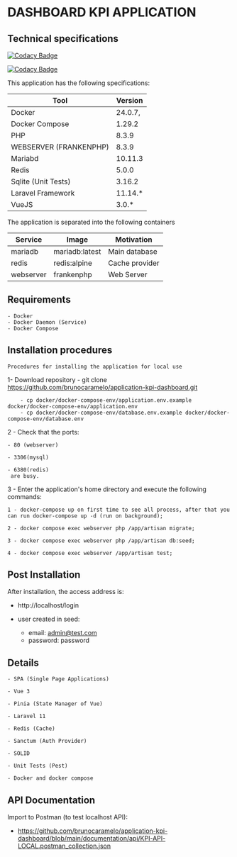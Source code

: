 # DASHBOARD KPI APPLICATION


## Technical specifications

[![Codacy Badge](https://app.codacy.com/project/badge/Grade/4e0ecb8eadad4d5e96d6da43d8a97342)](https://app.codacy.com/gh/brunocaramelo/sample_user_app_spa/dashboard?utm_source=gh&utm_medium=referral&utm_content=&utm_campaign=Badge_grade)

[![Codacy Badge](https://app.codacy.com/project/badge/Coverage/4e0ecb8eadad4d5e96d6da43d8a97342)](https://app.codacy.com/gh/brunocaramelo/sample_user_app_spa/dashboard?utm_source=gh&utm_medium=referral&utm_content=&utm_campaign=Badge_coverage)

This application has the following specifications: 

| Tool | Version |
| --- | --- |
| Docker | 24.0.7, |
| Docker Compose | 1.29.2 |
| PHP | 8.3.9 |
| WEBSERVER (FRANKENPHP) | 8.3.9 |
| Mariabd | 10.11.3 |
| Redis | 5.0.0 |
| Sqlite (Unit Tests) | 3.16.2 |
| Laravel Framework | 11.14.* |
| VueJS | 3.0.* |

The application is separated into the following containers

| Service | Image | Motivation
| --- | --- | --- |
| mariadb | mariadb:latest | Main database |
| redis | redis:alpine | Cache provider |
| webserver | frankenphp | Web Server |

## Requirements
    - Docker
    - Docker Daemon (Service)
    - Docker Compose

## Installation procedures
    Procedures for installing the application for local use

1- Download repository 
    - git clone https://github.com/brunocaramelo/application-kpi-dashboard.git
       
        - cp docker/docker-compose-env/application.env.example docker/docker-compose-env/application.env
        - cp docker/docker-compose-env/database.env.example docker/docker-compose-env/database.env

2 - Check that the ports:

    - 80 (webserver) 
    
    - 3306(mysql) 

    - 6380(redis) 
     are busy.


3 - Enter the application's home directory and execute the following commands:
    
    1 - docker-compose up on first time to see all process, after that you can run docker-compose up -d (run on background);

    2 - docker compose exec webserver php /app/artisan migrate;

    3 - docker compose exec webserver php /app/artisan db:seed;

    4 - docker compose exec webserver /app/artisan test;

    
## Post Installation

After installation, the access address is:

- http://localhost/login

- user created in seed:
    - email: admin@test.com
    - password: password


## Details

    - SPA (Single Page Applications)

    - Vue 3

    - Pinia (State Manager of Vue)

    - Laravel 11

    - Redis (Cache)

    - Sanctum (Auth Provider)

    - SOLID

    - Unit Tests (Pest)

    - Docker and docker compose
    

## API Documentation

Import to Postman (to test localhost API):

- https://github.com/brunocaramelo/application-kpi-dashboard/blob/main/documentation/api/KPI-API-LOCAL.postman_collection.json
